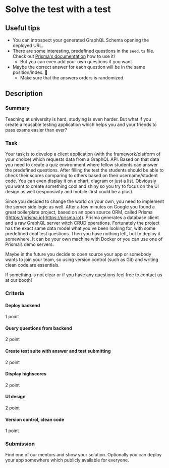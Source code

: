 # Solve the test with a test

## Useful tips

- You can introspect your generated GraphQL Schema opening the deployed URL.
- There are some interesting, predefined questions in the `seed.ts` file. Check out [Prisma's documentation](https://www.prisma.io/docs) how to use it!
  - But you can even add your own questions if you want.
- Maybe the correct answer for each question will be in the same position/index. 🤔
  - Make sure that the answers orders is randomized.

## Description

### Summary

Teaching at university is hard, studying is even harder. But what if you create a reusable testing application which helps you and your friends to pass exams easier than ever?

### Task

Your task is to develop a client application (with the framework/platform of your choice) which requests data from a GraphQL API. Based on that data you need to create a quiz environment where fellow students can answer the predefined questions. After filling the test the students should be able to check their scores comparing to others based on their username/student code. You can even display it on a chart, diagram or just a list. Obviously you want to create something cool and shiny so you try to focus on the UI design as well (responsivity and mobile-first could be a plus).

Since you decided to change the world on your own, you need to implement the server side logic as well. After a few minutes on Google you found a great boilerplate project, based on an open source ORM, called Prisma ([https://prisma.io](https://prisma.io)). Prisma generates a database client and a raw GraphQL server witch CRUD operations. Fortunately the project has the exact same data model what you’ve been looking for, with some predefined cool test questions. Then you have nothing left, but to deploy it somewhere. It can be your own machine with Docker or you can use one of Prisma’s demo servers.

Maybe in the future you decide to open source your app or somebody wants to join your team, so using version control (such as Git) and writing clean code are essentials.

If something is not clear or if you have any questions feel free to contact us at our booth!

### Criteria

#### Deploy backend

1 point

#### Query questions from backend

2 point

#### Create test suite with answer and test submitting

2 point

#### Display highscores

2 point

#### UI design

2 point

#### Version control, clean code

1 point

### Submission

Find one of our mentors and show your solution. Optionally you can deploy your app somewhere which publicly available for everyone.
